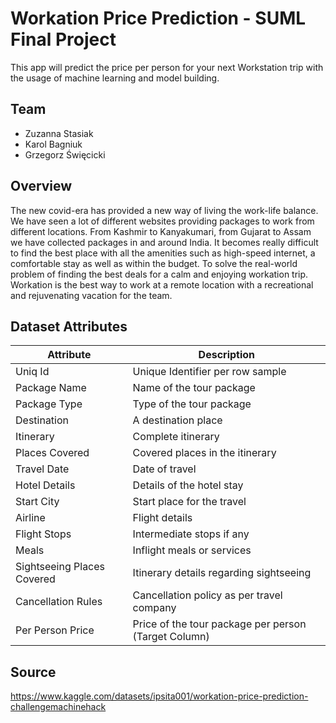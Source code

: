 # Workation Price Prediction - SUML Final Project
This app will predict the price per person for your next Workstation trip with the usage of machine learning and model building.

## Team
- Zuzanna Stasiak
- Karol Bagniuk
- Grzegorz Święcicki

## Overview
The new covid-era has provided a new way of living the work-life balance. We have seen a lot of different websites providing packages to work from different locations. From Kashmir to Kanyakumari, from Gujarat to Assam we have collected packages in and around India. It becomes really difficult to find the best place with all the amenities such as high-speed internet, a comfortable stay as well as within the budget. To solve the real-world problem of finding the best deals for a calm and enjoying workation trip. Workation is the best way to work at a remote location with a recreational and rejuvenating vacation for the team.

## Dataset Attributes
| Attribute | Description |
| --------- | ----------- |
| Uniq Id | Unique Identifier per row sample |
| Package Name | Name of the tour package |
| Package Type | Type of the tour package |
| Destination| A destination place |
| Itinerary | Complete itinerary |
| Places Covered | Covered places in the itinerary |
| Travel Date | Date of travel |
| Hotel Details | Details of the hotel stay |
| Start City | Start place for the travel |
| Airline | Flight details |
| Flight Stops | Intermediate stops if any |
| Meals | Inflight meals or services | 
| Sightseeing Places Covered | Itinerary details regarding sightseeing |
| Cancellation Rules | Cancellation policy as per travel company |
| Per Person Price | Price of the tour package per person (Target Column) |

## Source
https://www.kaggle.com/datasets/ipsita001/workation-price-prediction-challengemachinehack
